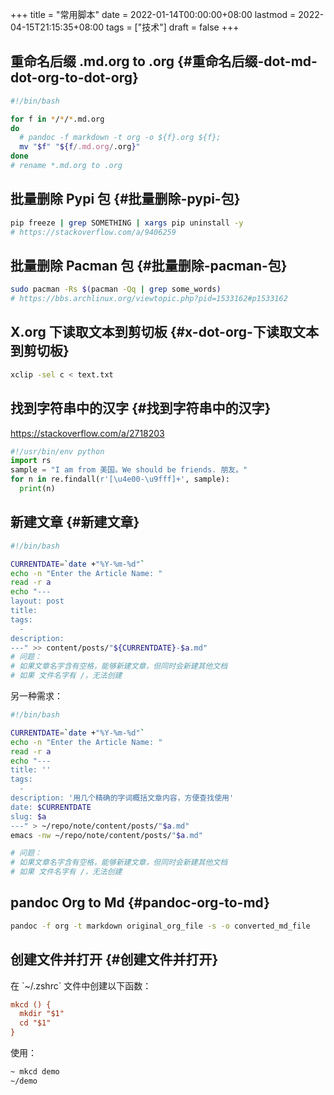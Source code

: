 +++
title = "常用脚本"
date = 2022-01-14T00:00:00+08:00
lastmod = 2022-04-15T21:15:35+08:00
tags = ["技术"]
draft = false
+++

## 重命名后缀 .md.org to .org {#重命名后缀-dot-md-dot-org-to-dot-org}

```sh
#!/bin/bash

for f in */*/*.md.org
do
  # pandoc -f markdown -t org -o ${f}.org ${f};
  mv "$f" "${f/.md.org/.org}"
done
# rename *.md.org to .org
```

## 批量删除 Pypi 包 {#批量删除-pypi-包}

```sh
pip freeze | grep SOMETHING | xargs pip uninstall -y
# https://stackoverflow.com/a/9406259
```

## 批量删除 Pacman 包 {#批量删除-pacman-包}

```sh
sudo pacman -Rs $(pacman -Qq | grep some_words)
# https://bbs.archlinux.org/viewtopic.php?pid=1533162#p1533162
```

## X.org 下读取文本到剪切板 {#x-dot-org-下读取文本到剪切板}

```sh
xclip -sel c < text.txt
```

## 找到字符串中的汉字 {#找到字符串中的汉字}

<https://stackoverflow.com/a/2718203>

```py
#!/usr/bin/env python
import rs
sample = "I am from 美国。We should be friends. 朋友。"
for n in re.findall(r'[\u4e00-\u9fff]+', sample):
  print(n)
```

## 新建文章 {#新建文章}

```sh
#!/bin/bash

CURRENTDATE=`date +"%Y-%m-%d"`
echo -n "Enter the Article Name: "
read -r a
echo "---
layout: post
title:
tags:
  -
description:
---" >> content/posts/"${CURRENTDATE}-$a.md"
# 问题：
# 如果文章名字含有空格，能够新建文章，但同时会新建其他文档
# 如果 文件名字有 /，无法创建
```

另一种需求：

```sh
#!/bin/bash

CURRENTDATE=`date +"%Y-%m-%d"`
echo -n "Enter the Article Name: "
read -r a
echo "---
title: ''
tags:
  -
description: '用几个精确的字词概括文章内容，方便查找使用'
date: $CURRENTDATE
slug: $a
---" > ~/repo/note/content/posts/"$a.md"
emacs -nw ~/repo/note/content/posts/"$a.md"

# 问题：
# 如果文章名字含有空格，能够新建文章，但同时会新建其他文档
# 如果 文件名字有 /，无法创建
```

## pandoc Org to Md {#pandoc-org-to-md}

```sh
pandoc -f org -t markdown original_org_file -s -o converted_md_file
```

## 创建文件并打开 {#创建文件并打开}

在 \`~/.zshrc\` 文件中创建以下函数：

```cfg
mkcd () {
  mkdir "$1"
  cd "$1"
}
```

使用：

```sh
~ mkcd demo
~/demo
```
